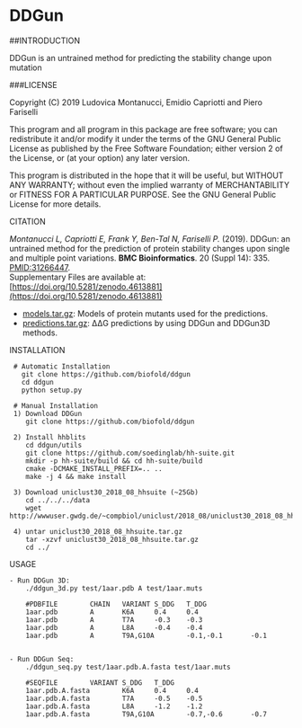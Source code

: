 # DDGun


##INTRODUCTION
  
  DDGun is an untrained method for predicting the stability change upon mutation


###LICENSE

  Copyright (C) 2019  Ludovica Montanucci, Emidio Capriotti 
                      and Piero Fariselli

  This program and all program in this package are free software;
  you can redistribute it and/or modify it under the terms of the
  GNU General Public License as published by the Free Software
  Foundation; either version 2 of the License, or (at your option)
  any later version.

  This program is distributed in the hope that it will be useful,
  but WITHOUT ANY WARRANTY; without even the implied warranty of
  MERCHANTABILITY or FITNESS FOR A PARTICULAR PURPOSE.  See the
  GNU General Public License for more details.


CITATION

  *Montanucci L, Capriotti E, Frank Y, Ben-Tal N, Fariselli P.* (2019).
  DDGun: an untrained method for the prediction of protein stability
  changes upon single and multiple point variations.
  **BMC Bioinformatics**. 20 (Suppl 14): 335. [PMID:31266447](https://www.ncbi.nlm.nih.gov/pmc/articles/PMC6606456/pdf/12859_2019_Article_2923.pdf).  
  Supplementary Files are available at:
  [https://doi.org/10.5281/zenodo.4613881](https://doi.org/10.5281/zenodo.4613881)   
  - [models.tar.gz](https://zenodo.org/record/4613881/files/models.tar.gz?download=1): Models of protein mutants used for the predictions.  
  - [predictions.tar.gz](https://zenodo.org/record/4613881/files/predictions.tar.gz?download=1): ΔΔG predictions by using DDGun and DDGun3D methods.  
  


INSTALLATION

     # Automatic Installation
       git clone https://github.com/biofold/ddgun
       cd ddgun
       python setup.py

     # Manual Installation
     1) Download DDGun
        git clone https://github.com/biofold/ddgun

     2) Install hhblits
        cd ddgun/utils
        git clone https://github.com/soedinglab/hh-suite.git
        mkdir -p hh-suite/build && cd hh-suite/build
        cmake -DCMAKE_INSTALL_PREFIX=.. ..
        make -j 4 && make install

     3) Download uniclust30_2018_08_hhsuite (~25Gb)
        cd ../../../data
        wget http://wwwuser.gwdg.de/~compbiol/uniclust/2018_08/uniclust30_2018_08_hhsuite.tar.gz

     4) untar uniclust30_2018_08_hhsuite.tar.gz
        tar -xzvf uniclust30_2018_08_hhsuite.tar.gz
        cd ../


USAGE

    - Run DDGun 3D:
        ./ddgun_3d.py test/1aar.pdb A test/1aar.muts

        #PDBFILE        CHAIN   VARIANT S_DDG   T_DDG
        1aar.pdb        A       K6A     0.4     0.4
        1aar.pdb        A       T7A     -0.3    -0.3
        1aar.pdb        A       L8A     -0.4    -0.4
        1aar.pdb        A       T9A,G10A        -0.1,-0.1       -0.1


    - Run DDGun Seq:
        ./ddgun_seq.py test/1aar.pdb.A.fasta test/1aar.muts

        #SEQFILE        VARIANT S_DDG   T_DDG
        1aar.pdb.A.fasta        K6A     0.4     0.4
        1aar.pdb.A.fasta        T7A     -0.5    -0.5
        1aar.pdb.A.fasta        L8A     -1.2    -1.2
        1aar.pdb.A.fasta        T9A,G10A        -0.7,-0.6       -0.7

